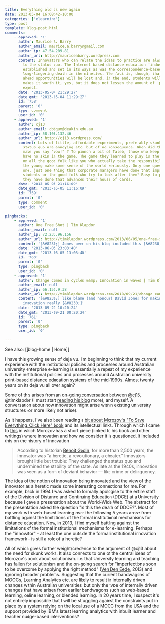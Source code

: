 ```yaml
---
title: Everything old is new again
date: 2013-05-04 16:08:42+10:00
categories: ['elearning']
type: post
template: blog-post.html
comments:
    - approved: '1'
      author: Maurice A. Barry
      author_email: maurice.a.barry@gmail.com
      author_ip: 47.54.209.81
      author_url: http://mauriceabarry.wordpress.com
      content: Innovators who can relate the ideas to practice are always a challenge
        to the status quo. The Internet based distance education 'industry' is now as
        established and set in its ways as was the correspondence-based one that saw its
        long-lingering death in the nineties. The fact is, though, that if you don't push
        ahead opportunities will be lost and, in the end, students will miss out. That
        makes it worth it, yes, but it does not lessen the amount of 'push back' you can
        expect.
      date: '2013-05-04 21:29:27'
      date_gmt: '2013-05-04 11:29:27'
      id: '758'
      parent: '0'
      type: comment
      user_id: '0'
    - approved: '1'
      author: cj13
      author_email: cbigum@deakin.edu.au
      author_ip: 58.106.132.46
      author_url: http://cj13.wordpress.com/
      content: Lots of little, affordable experiments, preferably skunk works-style. The
        status quo are annoying etc. but of no consequence. When did the last status quo
        make you say "wow!" ? To pinnch a bit of Taleb, those who keep the status quo
        have no skin in the game. The game they learned to play is the one that is a plague
        on all the good folk like you who actually take the responsibility of helping
        the young make some sense of the world seriously. Only one question. Point to
        one, just one thing that corporate managers have done that improves the lot of
        students or the good folk who try to look after them? Easy to point to the things
        they have done that advances their house of cards.
      date: '2013-05-05 21:16:09'
      date_gmt: '2013-05-05 11:16:09'
      id: '759'
      parent: '0'
      type: comment
      user_id: '0'
    
pingbacks:
    - approved: '1'
      author: One Free Shot | Tim Klapdor
      author_email: null
      author_ip: 72.233.96.156
      author_url: http://timklapdor.wordpress.com/2013/06/05/one-free-shot/
      content: '[&#8230;] Jones over on his blog included this [&#8230;]'
      date: '2013-06-05 23:03:40'
      date_gmt: '2013-06-05 13:03:40'
      id: '760'
      parent: '0'
      type: pingback
      user_id: '0'
    - approved: '1'
      author: Change comes in cycles &amp; Innovation in waves | Tim Klapdor
      author_email: null
      author_ip: 66.155.9.38
      author_url: http://timklapdor.wordpress.com/2013/09/21/change-comes-in-cycles-innovation-in-waves/
      content: '[&#8230;] like blame (and honour) David Jones for making me question what
        innovation really [&#8230;]'
      date: '2013-09-21 10:20:24'
      date_gmt: '2013-09-21 00:20:24'
      id: '761'
      parent: '0'
      type: pingback
      user_id: '0'
    
---
```


See also: [[blog-home | Home]]

I have this growing sense of deja vu. I'm beginning to think that my current experience with the institutional policies and processes around Australian university enterprise e-learning is essentially a repeat of my experience with the institutional policies and processes around Australian university print-based distance education systems of the mid-1990s. Almost twenty years on its deja vu all over again?

Some of this arises from an [on-going conversation](/blog2/2013/04/30/how-to-capture-the-full-benefits-of-the-creative-original-and-imaginative-efforts-of-teaching-staff/#comment-6239) between @cj13, @timklapdor (I must start [reading his blog](http://timklapdor.wordpress.com/) more), and myself. A conversation about how innovation might arise within existing university structures (or more likely not arise).

As it happens, I've also been reading a [bit about Morozov's "To Save Everything, Click Here" book](https://nexus-instituut.nl/en/reviews/241-to-save-everything-click-here) and its intellectual links. Through which I came to [this](http://www.washingtonpost.com/wp-srv/special/outlook/spring-cleaning-2013/) in which Morozov has a short piece (linked to his book and other writings) where innovation and how we consider it is questioned. It included this on the history of innovation

> According to historian [Benoit Godin](http://www.csiic.ca/pdf/old-new.pdf), for more than 2,500 years, the innovator was “a heretic, a revolutionary, a cheater.” Innovators brought little but trouble: They challenged the status quo and undermined the stability of the state. As late as the 1940s, innovation was seen as a form of deviant behavior — like crime or delinquency.

The idea of the notion of innovation being innovated and the view of the innovator as a heretic made some interesting connections for me. For example, back in 1994 I was asked to formally apologise to the entire staff of the Division of Distance and Continuing Education (DDCE) at a University because I gave a presentation about the World-Wide Web. The abstract for the presentation asked the question "Is this the death of DDCE?". Most of my work with web-based learning over the following 5 years arose from battling against the limitations of the formal institutional mechanisms for distance education. Now, in 2013, I find myself battling against the limitations of the formal institutional mechanisms for e-learning. Perhaps the "innovator" - at least the one outside the formal institutional innovation framework - is still a role of a heretic?

All of which gives further weight/credence to the argument of @cj13 about the need for skunk works. It also connects to one of the central ideas of Morozov's book about solutionism. i.e. that University learning and teaching has fallen for solutionism and the on-going search for "imperfections soon to be overcome by applying the right method" ([Ven Den Eede](https://nexus-instituut.nl/en/reviews/241-to-save-everything-click-here), 2013) and ignoring broader problems. Suggesting that the current bandwagons of MOOCs, Learning Analytics etc. are likely to result in internally driven changes within Australian universities, but only the type of internally driven changes that have arisen from earlier bandwagons such as web-based learning, online learning, or blended learning. In 20 years time, I suspect it's not entirely impossible that I will be struggling against the constraints put in place by a system relying on the local use of a MOOC from the USA and the support provided by IBM's latest learning analytics with inbuilt learner and teacher nudge-based interventions?